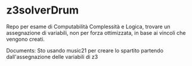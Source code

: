 # z3solverDrum
Repo per esame di Computabilità Complessità e Logica, trovare un assegnazione di variabili, non per forza ottimizzata, in base ai vincoli che vengono creati.

Documents:
Sto usando music21 per creare lo spartito partendo dall'assegnazione delle variabili di z3
